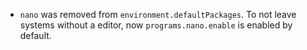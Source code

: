 - `nano` was removed from `environment.defaultPackages`. To not leave systems without a editor, now `programs.nano.enable` is enabled by default.
